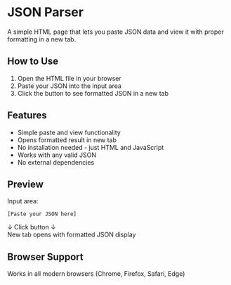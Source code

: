 # JSON Parser

A simple HTML page that lets you paste JSON data and view it with proper formatting in a new tab.

## How to Use

1. Open the HTML file in your browser
2. Paste your JSON into the input area
3. Click the button to see formatted JSON in a new tab

## Features

- Simple paste and view functionality
- Opens formatted result in new tab
- No installation needed - just HTML and JavaScript
- Works with any valid JSON
- No external dependencies

## Preview

Input area:
```
[Paste your JSON here]
```
↓ Click button ↓  
New tab opens with formatted JSON display

## Browser Support

Works in all modern browsers (Chrome, Firefox, Safari, Edge)
